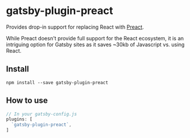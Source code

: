 # gatsby-plugin-preact

Provides drop-in support for replacing React with [Preact]().

While Preact doesn't provide full support for the React ecosystem, it is an intriguing option for Gatsby sites as it saves ~30kb of Javascript vs. using React.

## Install

`npm install --save gatsby-plugin-preact`

## How to use

```javascript
// In your gatsby-config.js
plugins: [
  `gatsby-plugin-preact`,
]
```